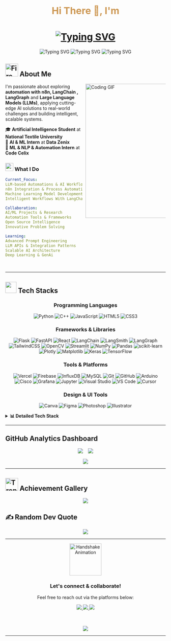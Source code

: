 <h1 align="center" style="font-size: 30px; color: #CD9854;">
  Hi There 👋, I'm <br> <br>

<div align="center" style="padding-top: 10px;">
  <a href="https://github.com/Hazimleets">
    <img 
      src="https://readme-typing-svg.demolab.com?font=Orbitron&size=32&duration=3000&pause=1000&color=CD9854&center=true&vCenter=false&repeat=false&width=500&height=60&lines=Hazim+Waqar" 
      alt="Typing SVG" 
      style="max-width: 100%; height: auto;"
    />
  </a>
  </h1>
</div>

<p align="center">

  <!-- AI & ML Developer -->
  <img src="https://readme-typing-svg.demolab.com?font=Share+Tech+Mono&size=26&duration=8000&pause=0&color=00f7ff&center=true&vCenter=true&width=500&lines=AI+%26+ML+Developer" alt="Typing SVG" style="max-width: 100%; height: auto;" />

  <!-- AI Automation -->
  <img src="https://readme-typing-svg.demolab.com?font=Fira+Code&size=26&duration=6000&pause=2000&color=89dceb&center=true&vCenter=true&width=500&lines=AI+Automation" alt="Typing SVG" style="max-width: 100%; height: auto;" />

  <!-- Designer -->
  <img src="https://readme-typing-svg.demolab.com?font=Pacifico&size=26&duration=4000&pause=4000&color=ff6e6e&center=true&vCenter=true&width=500&lines=Graphic+Designer" alt="Typing SVG" style="max-width: 100%; height: auto;" />


## <img src="https://user-images.githubusercontent.com/74038190/216122041-518ac897-8d92-4c6b-9b3f-ca01dcaf38ee.png" alt="Fire" width="40" /> **About Me**

<img align="right" alt="Coding GIF" width="420" src="https://user-images.githubusercontent.com/74038190/229223263-cf2e4b07-2615-4f87-9c38-e37600f8381a.gif" style="max-width: 50%; height: auto; margin-left: 10px;">

<div align="left">
  
I'm passionate about exploring **automation with n8n, LangChain , LangGraph** and **Large Language Models (LLMs)**, applying cutting-edge AI solutions to real-world challenges and building intelligent, scalable systems. <br> 

🎓 **Artificial Intelligence Student** at **National Textile University**  
💼 **AI & ML Intern** at **Data Zenix**  
🔬 **ML & NLP & Automation Intern** at **Code Celix**  
</div>


### <img src="https://user-images.githubusercontent.com/74038190/212284087-bbe7e430-757e-4901-90bf-4cd2ce3e1852.gif" width="25"> **What I Do**

```yaml
Current_Focus:
LLM-based Automations & AI Workflows
n8n Integration & Process Automation
Machine Learning Model Development
Intelligent Workflows With LangChain , LangGraph and LangSmith

Collaboration:
AI/ML Projects & Research
Automation Tools & Frameworks
Open Source Intelligence
Innovative Problem Solving

Learning:
Advanced Prompt Engineering
LLM APIs & Integration Patterns
Scalable AI Architecture
Deep Learning & GenAi


```

<br clear="right"/>

---

## <img src="https://user-images.githubusercontent.com/74038190/212257454-16e3712e-945a-4ca2-b238-408ad0bf87e6.gif" width="35"> **Tech Stacks**

<div align="center">
  
### Programming Languages
<p align="center">
  
![Python](https://img.shields.io/badge/python-3670A0?style=for-the-badge&logo=python&logoColor=ffdd54) ![C++](https://img.shields.io/badge/c++-%2300599C.svg?style=for-the-badge&logo=c%2B%2B&logoColor=white) ![JavaScript](https://img.shields.io/badge/javascript-%23323330.svg?style=for-the-badge&logo=typescript&logoColor=white) ![HTML5](https://img.shields.io/badge/html5-%23E34F26.svg?style=for-the-badge&logo=html5&logoColor=white) ![CSS3](https://img.shields.io/badge/css3-%231572B6.svg?style=for-the-badge&logo=css3&logoColor=white)
</p>

### Frameworks & Libraries
<p align="center">
  
![Flask](https://img.shields.io/badge/flask-%23000.svg?style=for-the-badge&logo=flask&logoColor=white) ![FastAPI](https://img.shields.io/badge/fastapi-%23009688.svg?style=for-the-badge&logo=fastapi&logoColor=white) ![React](https://img.shields.io/badge/react-%2361DAFB.svg?style=for-the-badge&logo=react&logoColor=black") ![LangChain](https://img.shields.io/badge/LangChain-121212?style=for-the-badge&logoColor=white) ![LangSmith](https://img.shields.io/badge/LangSmith-FF6F00?style=for-the-badge&logoColor=white) ![LangGraph](https://img.shields.io/badge/LangGraph-0A66C2?style=for-the-badge&logoColor=white) ![TailwindCSS](https://img.shields.io/badge/TailwindCSS-38B2AC?style=for-the-badge&logo=tailwind-css&logoColor=white) ![OpenCV](https://img.shields.io/badge/opencv-%23white.svg?style=for-the-badge&logo=opencv&logoColor=white) ![Streamlit](https://img.shields.io/badge/Streamlit-%23FE4B4B.svg?style=for-the-badge&logo=streamlit&logoColor=white) ![NumPy](https://img.shields.io/badge/numpy-%23013243.svg?style=for-the-badge&logo=numpy&logoColor=white) ![Pandas](https://img.shields.io/badge/pandas-%23150458.svg?style=for-the-badge&logo=pandas&logoColor=white) ![scikit-learn](https://img.shields.io/badge/scikit--learn-%23F7931E.svg?style=for-the-badge&logo=scikit-learn&logoColor=white) ![Plotly](https://img.shields.io/badge/Plotly-%233F4F75.svg?style=for-the-badge&logo=plotly&logoColor=white) ![Matplotlib](https://img.shields.io/badge/Matplotlib-%23ffffff.svg?style=for-the-badge&logo=Matplotlib&logoColor=black) ![Keras](https://img.shields.io/badge/Keras-%23D00000.svg?style=for-the-badge&logo=Keras&logoColor=white) ![TensorFlow](https://img.shields.io/badge/TensorFlow-%23FF6F00.svg?style=for-the-badge&logo=TensorFlow&logoColor=white)
</p>

### Tools & Platforms
<p align="center">
  
![Vercel](https://img.shields.io/badge/vercel-%23000000.svg?style=for-the-badge&logo=vercel&logoColor=white) ![Firebase](https://img.shields.io/badge/firebase-a08021?style=for-the-badge&logo=firebase&logoColor=ffcd34) ![InfluxDB](https://img.shields.io/badge/InfluxDB-22ADF6?style=for-the-badge&logo=InfluxDB&logoColor=white) ![MySQL](https://img.shields.io/badge/mysql-4479A1.svg?style=for-the-badge&logo=mysql&logoColor=white) ![Git](https://img.shields.io/badge/git-%23F05033.svg?style=for-the-badge&logo=git&logoColor=white) ![GitHub](https://img.shields.io/badge/github-%23121011.svg?style=for-the-badge&logo=github&logoColor=white) ![Arduino](https://img.shields.io/badge/-Arduino-00979D?style=for-the-badge&logo=Arduino&logoColor=white) ![Cisco](https://img.shields.io/badge/cisco-%23049fd9.svg?style=for-the-badge&logo=cisco&logoColor=black) ![Grafana](https://img.shields.io/badge/grafana-%23F46800.svg?style=for-the-badge&logo=grafana&logoColor=white) ![Jupyter](https://img.shields.io/badge/jupyter-F37626?style=for-the-badge&logo=jupyter&logoColor=white) ![Visual Studio](https://img.shields.io/badge/visual%20studio-5C2D91?style=for-the-badge&logo=visual-studio&logoColor=white) ![VS Code](https://img.shields.io/badge/VS%20Code-007ACC?style=for-the-badge&logo=visual-studio-code&logoColor=white) ![Cursor](https://img.shields.io/badge/Cursor-1E1E1E?style=for-the-badge&logo=cursor&logoColor=white)
</p>

### Design & UI Tools
<p align="center">
  
![Canva](https://img.shields.io/badge/Canva-%2300C4CC.svg?style=for-the-badge&logo=Canva&logoColor=white) ![Figma](https://img.shields.io/badge/figma-%23F24E1E.svg?style=for-the-badge&logo=figma&logoColor=white) ![Photoshop](https://img.shields.io/badge/Adobe%20Photoshop-31A8FF?style=for-the-badge&logoColor=white) ![Illustrator](https://img.shields.io/badge/Adobe%20Illustrator-FF9A00?style=for-the-badge&logoColor=white)
</p>

</div>

<details>
<summary><b>📊 Detailed Tech Stack</b></summary>

<div align="center" style="overflow-x: auto;">

| **Category** | **Technologies** |
|:---:|:---|
| **Languages** | ![Python](https://img.shields.io/badge/Python-3776AB?style=flat-square&logo=python&logoColor=white) ![JavaScript](https://img.shields.io/badge/JavaScript-F7DF1E?style=flat-square&logo=javascript&logoColor=black) ![TypeScript](https://img.shields.io/badge/TypeScript-3178C6?style=flat-square&logo=typescript&logoColor=white) ![C++](https://img.shields.io/badge/C++-00599C?style=flat-square&logo=cplusplus&logoColor=white) |
| **Frontend** | ![Next.js](https://img.shields.io/badge/Next.js-000?style=flat-square&logo=nextdotjs&logoColor=white) ![HTML5](https://img.shields.io/badge/HTML5-E34F26?style=flat-square&logo=html5&logoColor=white) ![CSS3](https://img.shields.io/badge/CSS3-1572B6?style=flat-square&logo=css3&logoColor=white) ![Tailwind CSS](https://img.shields.io/badge/Tailwind_CSS-06B6D4?style=flat-square&logo=tailwindcss&logoColor=white) |
| **Backend** | ![Flask](https://img.shields.io/badge/Flask-000?style=flat-square&logo=flask&logoColor=white) ![Next.js](https://img.shields.io/badge/Next.js-000?style=flat-square&logo=nextdotjs&logoColor=white) ![FastAPI](https://img.shields.io/badge/FastAPI-009688?style=flat-square&logo=fastapi&logoColor=white) |
| **AI/ML** | ![TensorFlow](https://img.shields.io/badge/TensorFlow-FF6F00?style=flat-square&logo=tensorflow&logoColor=white) ![Keras](https://img.shields.io/badge/Keras-D00000?style=flat-square&logo=keras&logoColor=white) ![OpenCV](https://img.shields.io/badge/OpenCV-5C3EE8?style=flat-square&logo=opencv&logoColor=white) ![scikit-learn](https://img.shields.io/badge/scikit--learn-F7931E?style=flat-square&logo=scikitlearn&logoColor=white) <br> ![NumPy](https://img.shields.io/badge/NumPy-013243?style=flat-square&logo=numpy&logoColor=white) ![Pandas](https://img.shields.io/badge/Pandas-150458?style=flat-square&logo=pandas&logoColor=white) ![Plotly](https://img.shields.io/badge/Plotly-3F4F75?style=flat-square&logo=plotly&logoColor=white) ![Matplotlib](https://img.shields.io/badge/Matplotlib-11557c?style=flat-square&logo=matplotlib&logoColor=white) ![Streamlit](https://img.shields.io/badge/Streamlit-FF4B4B?style=flat-square&logo=streamlit&logoColor=white) |
| **Database** | ![MySQL](https://img.shields.io/badge/MySQL-4479A1?style=flat-square&logo=mysql&logoColor=white) ![Firebase](https://img.shields.io/badge/Firebase-FFCA28?style=flat-square&logo=firebase&logoColor=black) ![InfluxDB](https://img.shields.io/badge/InfluxDB-22ADF6?style=flat-square&logo=influxdb&logoColor=white) |
| **DevOps** | ![Git](https://img.shields.io/badge/Git-F05032?style=flat-square&logo=git&logoColor=white) ![GitHub](https://img.shields.io/badge/GitHub-181717?style=flat-square&logo=github&logoColor=white) ![Vercel](https://img.shields.io/badge/Vercel-000?style=flat-square&logo=vercel&logoColor=white) |
| **Design** | ![Figma](https://img.shields.io/badge/Figma-F24E1E?style=flat-square&logo=figma&logoColor=white) ![Canva](https://img.shields.io/badge/Canva-00C4CC?style=flat-square&logo=canva&logoColor=white) ![Framer](https://img.shields.io/badge/Framer-0055FF?style=flat-square&logo=framer&logoColor=white) |
| **Tools & Platforms** | ![Arduino](https://img.shields.io/badge/-Arduino-00979D?style=flat-square&logo=Arduino&logoColor=white) ![Jupyter](https://img.shields.io/badge/Jupyter-F37626?style=flat-square&logo=jupyter&logoColor=white) ![Visual Studio](https://img.shields.io/badge/Visual%20Studio-5C2D91?style=flat-square&logo=visual-studio&logoColor=white) ![VS Code](https://img.shields.io/badge/VS%20Code-007ACC?style=flat-square&logo=visual-studio-code&logoColor=white) ![Cursor](https://img.shields.io/badge/Cursor-1E1E1E?style=flat-square&logo=cursor&logoColor=white) <br> ![Cisco](https://img.shields.io/badge/cisco-%23049fd9.svg?style=flat-square&logo=cisco&logoColor=black) ![Grafana](https://img.shields.io/badge/grafana-%23F46800.svg?style=flat-square&logo=grafana&logoColor=white) |

</div>

</details>

---

## **GitHub Analytics Dashboard**

<p align="center">
  <img src="https://github-readme-stats.vercel.app/api?username=Hazimleets&theme=tokyonight&hide_border=true&include_all_commits=true&count_private=false" style="max-width: 49%; height: auto;" />
  &nbsp;&nbsp;
  <img src="https://nirzak-streak-stats.vercel.app/?user=Hazimleets&theme=tokyonight&hide_border=true" style="max-width: 49%; height: auto;" />
</p>

<p align="center">
  <img src="https://github-readme-stats.vercel.app/api/top-langs/?username=Hazimleets&theme=tokyonight&hide_border=true&include_all_commits=true&count_private=false&layout=compact" style="max-width: 100%; height: auto;" />
</p>

---

## <img src="https://user-images.githubusercontent.com/74038190/216122065-2f028bae-25d6-4a3c-bc9f-175394ed5011.png" alt="Trophy" width="40" /> **Achievement Gallery**
<div align="center">
  <img src="https://github-profile-trophy.vercel.app/?username=Hazimleets&theme=tokyonight&no-frame=true&no-bg=true&margin-w=8&margin-h=8&row=2&column=4" style="max-width: 100%; height: auto;" />
</div>


## ✍️ Random Dev Quote
<p align="center">
  <img src="https://quotes-github-readme.vercel.app/api?type=vertical&theme=tokyonight" style="max-width: 100%; height: auto;" />
</p>


---

<div align="center">

<img src="https://media.giphy.com/media/QMkPpxPDYY0fu/giphy.gif" width="100" alt="Handshake Animation" style="max-width: 100%; height: auto;" />

  <h3>Let's connect & collaborate!</h3>

  <p>Feel free to reach out via the platforms below:</p>

  <a href="https://linkedin.com/in/hazimwaqar/" target="_blank">
    <img src="https://img.shields.io/badge/LinkedIn-0077B5?style=for-the-badge&logo=linkedin&logoColor=white" />
  </a>
  <a href="mailto:hazimwaqar.contact@gmail.com" target="_blank">
    <img src="https://img.shields.io/badge/Gmail-D14836?style=for-the-badge&logo=gmail&logoColor=white" />
  </a>
  <a href="https://github.com/Hazimleets/" target="_blank">
    <img src="https://img.shields.io/badge/GitHub-100000?style=for-the-badge&logo=github&logoColor=white" />
  </a>

  <br/><br/>
  <img src="https://readme-typing-svg.herokuapp.com/?lines=Thank+you+for+visiting!;Happy+Coding+💻&center=true&width=380&height=45" style="max-width: 100%; height: auto;">
  
</div>

---
